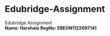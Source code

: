 # Edubridge-Assignment
Edubridge Assignment<br>
<strong>Name: Harshala</strong>
<strong>RegNo: EBEON1122697141</strong>

